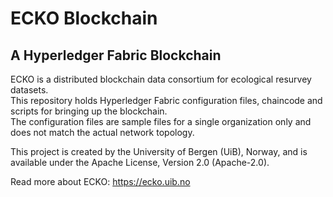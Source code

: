 # ECKO Blockchain
## A Hyperledger Fabric Blockchain

ECKO is a distributed blockchain data consortium for ecological resurvey datasets.  
This repository holds Hyperledger Fabric configuration files, chaincode and scripts for bringing up the blockchain.  
The configuration files are sample files for a single organization only and does not match the actual network topology.

This project is created by the University of Bergen (UiB), Norway, and is available under the Apache License, Version 2.0 (Apache-2.0).

Read more about ECKO: <https://ecko.uib.no>
